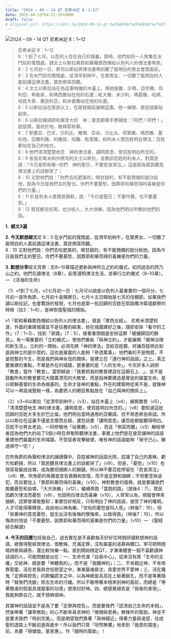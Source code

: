 ```yaml
---
title: "2024 – 09 – 14 QT 尼希米記 8：1~12"
date: 2025-04-12T04:21:26+0800
draft: false
# original_url: https://cmtc.tw/2024-09-14-qt-%e5%b0%bc%e5%b8%8c%e7%b1%b3%e8%a8%98-8%ef%bc%9a112
---
```


![2024 – 09 – 14 QT 尼希米記 8：1\~12](/images/qt.jpg  "2024 – 09 – 14 QT 尼希米記 8：1\~12")

> 尼希米記 8：1\~12  
> 8：1 到了七月，以色列人住在自己的城裏。那時，他們如同一人聚集在水門前的寬闊處，請文士以斯拉將耶和華藉摩西傳給以色列人的律法書帶來。  
> 8：2 七月初一日，祭司以斯拉將律法書帶到聽了能明白的男女會眾面前。  
> 8：3 在水門前的寬闊處，從清早到晌午，在眾男女、一切聽了能明白的人面前讀這律法書。眾民側耳而聽。  
> 8：4 文士以斯拉站在為這事特備的木臺上。瑪他提雅、示瑪、亞奈雅、烏利亞、希勒家，和瑪西雅站在他的右邊；毗大雅、米沙利、瑪基雅、哈順、哈拔大拿、撒迦利亞，和米書蘭站在他的左邊。  
> 8：5 以斯拉站在眾民以上，在眾民眼前展開這書。他一展開，眾民就都站起來。  
> 8：6 以斯拉稱頌耶和華至大的　神；眾民都舉手應聲說：「阿們！阿們！」就低頭，面伏於地，敬拜耶和華。  
> 8：7 耶書亞、巴尼、示利比、雅憫、亞谷、沙比太、荷第雅、瑪西雅、基利他、亞撒利雅、約撒拔、哈難、毗萊雅，和利未人使百姓明白律法；百姓都站在自己的地方。  
> 8：8 他們清清楚楚地念　神的律法書，講明意思，使百姓明白所念的。  
> 8：9 省長尼希米和作祭司的文士以斯拉，並教訓百姓的利未人，對眾民說：「今日是耶和華─你們　神的聖日，不要悲哀哭泣。」這是因為眾民聽見律法書上的話都哭了；  
> 8：10 又對他們說：「你們去吃肥美的，喝甘甜的，有不能預備的就分給他，因為今日是我們主的聖日。你們不要憂愁，因靠耶和華而得的喜樂是你們的力量。」  
> 8：11 於是利未人使眾民靜默，說：「今日是聖日；不要作聲，也不要憂愁。」  
> 8：12 眾民都去吃喝，也分給人，大大快樂，因為他們明白所教訓他們的話。

**1.  經文3遍**

**2. 今天默想經文**尼 8：3 在水門前的寬闊處，從清早到晌午，在眾男女、一切聽了能明白的人面前讀這律法書。眾民側耳而聽。  
8：10 又對他們說：你們去吃肥美的，喝甘甜的，有不能預備的就分給他，因為今日是我們主的聖日。你們不要憂愁，因靠耶和華而得的喜樂是你們的力量。

**3. 默想分享**經文背景：尼8\~10章描述更新與神所立之約的儀式，如同過去的西乃山之約。他們先讀律法（8章），起誓遵照律法生活，並舉行立約儀式（9\~10章）。— 《活潑的生命》

（1）v1到了七月，v2七月初一日：七月可以說是以色列人最重要的一個月分，七月初一是吹角節，七月初十是贖罪日，七月十五日開始是七天的住棚節。如果我們讀以斯拉記，也會驚訝的發現，七月也是第一批回歸的百姓在耶路撒冷築壇獻祭的時候（拉3：1\~6），是神恢復聖城的開始。

v1「耶和華藉摩西傳給以色列人的律法書」，就是「摩西五經」。 尼希米清楚知道，外面的重建城牆並不是任務的結束，他在城牆建好之後，隨即安排「看守的工作」（7：1\~3），找到「家譜」（7：5），接著重頭戲是安排這群「被擄歸回的餘民」，有一場重要的「立約儀式」，使他們重新「與神立約」，才能展開「被神治理的新生活」。立約的一開始，必須先將「神的律法」念給百姓聽，好讓百姓明白到底與神立的是什麼約。這也是屬靈的人能夠「參透萬事」，他們看的不是物質，不是短暫的今生，而是我們與神永恆的關係，是建立在「遵行神的話語」之上。真正要重建的重點，不單是外在的城牆，更重要的是「人的生命」。今天許多人誤把「教會」當作「教堂」，當耶穌說：「我要把我的教會建造在這磐石上…」，並不是鼓勵所有的教會要花大錢蓋漂亮的大教堂，而是指神要建造基督徒的屬靈生命，是以耶穌基督的生命為根基的。生命才是神的重點，外在的建築物從來不是，就像神可以一再毀滅聖殿一樣，為要把人的眼目焦點放在「自己與神的關係上」。

（2）v3\~8以斯拉「從清早到晌午」（v3），站在木臺上（v4），展開書卷（v5），「清清楚楚地念 神的律法書，講明意思，使百姓明白所念的。」（v8）要知道這批回歸的百姓大多生於巴比倫，他們明白當時通用的亞蘭語，但不熟悉希伯來語。所以以斯拉在這裏不僅是念摩西五經，還包括要「講明意思」讓百姓都能聽得明白。百姓不分男女老幼，一同恭敬地「站著聽」（v5）、而且「側耳而聽」（v3）解經學者認為他們大約站了5個小時在恭敬聆聽律法書，事實上他們是在接受讓神的話語重建他們屬靈的生命城牆，不受惡者攻擊破壞，唯有神的話語能夠「保守己心，勝過保守一切！」

在吹角節的角聲和律法的誦讀聲中，百姓被神的話語光照，認識了自己的愚昧、虧欠和虧損，所以「眾民聽見律法書上的話都哭了」（v9）。但是，「憂愁」（v10）也很容易變成自憐，成為撒但捆綁人的鎖鏈。所以神不要百姓停留在「悲哀哭泣」（v9）裡，吹角節的角聲是宣告救贖和恢復，而不是定罪和捆綁；不但要塗抹過犯，而且要加上「靠耶和華而得的喜樂」（v10）。神對教會的復興，就是要讓我們脫離憂愁和自憐，「大大快樂」（v12），繼續奔跑「當跑的路」（提後4：7）。眾民因虧欠律法而憂愁（v9），也因明白律法而喜樂（v10）。人常常以為，順服會帶來捆綁，認罪會導致壓抑；事實恰好相反，只有明白了神的話語，接受了神的權柄，人才可能得著釋放，自由地以神為樂。「世俗的憂愁是叫人死」（林後7：10），但「依著神的意思憂愁，就生出沒有後悔的懊悔來，以致得救」（林後7：10），所以悔改的信徒「不要憂愁，因靠耶和華而得的喜樂是你們的力量」（v10）— 《聖經綜合解讀》

**4. 今天的回應**包括我自己，過去實在是不喜歡每天好好花時間研讀默想神的話語，總覺得聖經很律法、很教條、充滿定罪，沒有屬靈的渴慕與餵口。寧可把時間唱詩歌與禱告，還比較快樂一點。直到開始穩定QT，才漸漸體會一個不喜歡讀神話語的人，可能問題是出在：一、生命充滿「自我中心」，從來沒有將「生命的主權」交給神，總是要「神聽我的」，而不是「我聽神的」；二、不肯親近神、不肯倚靠聖靈，活在老我與世俗慾望之中，漸漸靈魂昏沈，貪愛世界不愛神；三、活在魔鬼「定罪與控告」的欺騙謊言之中，以為神總是高高在上板著臉孔，而不是等著隨時「替我們洗腳」除去生命的污穢。所以不敢帶著本相來到神的面前，而總是「帶著敬虔的假面具或服事的功德」想來討好神。四、總感覺禱告是「弱者的表現」，我能夠靠自己，就不想麻煩神。

其實神的話語並不是為了要「定罪與控告」，而是要我們「認清自己生命的本相」，然後帶著「謙卑無助」的心不斷來尋求神的「憐憫與恩典」無條件的幫助。神並不是要求我們「時刻完美」，而是期望我們靠著「與神親近」得著力量與渴望，往成聖的道路上不斷前進與進步！所以我們只管「坦然無懼」地來到「施恩的寶座」前，為要「得憐恤，蒙恩惠」，作「隨時的幫助」！